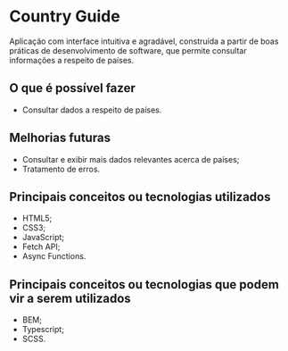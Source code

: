 # Country Guide

Aplicação com interface intuitiva e agradável, construída a partir de boas práticas de desenvolvimento de software, que permite consultar informações a respeito de países.

## O que é possível fazer
* Consultar dados a respeito de países.

## Melhorias futuras
* Consultar e exibir mais dados relevantes acerca de países;
* Tratamento de erros.

## Principais conceitos ou tecnologias utilizados
* HTML5;
* CSS3;
* JavaScript;
* Fetch API;
* Async Functions.

## Principais conceitos ou tecnologias que podem vir a serem utilizados
* BEM;
* Typescript;
* SCSS.
